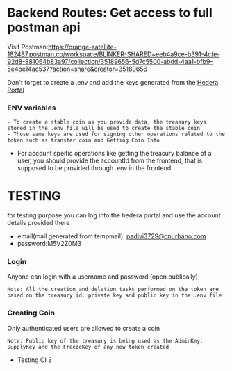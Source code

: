# Backend Routes: Get access to full postman api

Visit Postman:https://orange-satellite-182487.postman.co/workspace/BLINKER-SHARED~eeb4a9ce-b391-4cfe-92d8-881064b83a97/collection/35189656-5d7c5500-abdd-4aa1-bfb9-5e4be14ac537?action=share&creator=35189656

Don't forget to create a .env and add the keys generated from the [Hedera Portal](https://portal.hedera.com/dashboard)

### ENV variables

    - To create a stable coin as you provide data, the treasury keys stored in the .env file will be used to create the stable coin
    - Those same keys are used for signing other operations related to the token such as transfer coin and Getting Coin Info

- For account speific operations like getting the treasury balance of a user, you should provide the accountId from the frontend, that is supposed to be provided through .env in the frontend

# TESTING

for testing purpose you can log into the hedera portal and use the account details provided there

- email(mail generated from tempmail): padivi3729@cnurbano.com
- password:M5V2Z0M3

### Login

Anyone can login with a username and password (open publically)

```
Note: All the creation and deletion tasks performed on the token are based on the treasury id, private key and public key in the .env file
```

### Creating Coin

Only authenticated users are allowed to create a coin

```
Note: Public key of the treasury is being used as the AdminKey, SupplyKey and the FreezeKey of any new token created
```

- Testing CI 3
